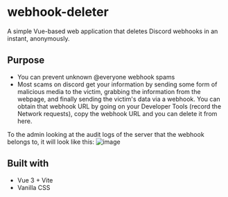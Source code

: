 # webhook-deleter

A simple Vue-based web application that deletes Discord webhooks in an instant, anonymously.

## Purpose

- You can prevent unknown @everyone webhook spams
- Most scams on discord get your information by sending some form of malicious media to the victim, grabbing the information from the webpage, and finally sending the victim's data via a webhook. You can obtain that webhook URL by going on your Developer Tools (record the Network requests), copy the webhook URL and you can delete it from here.

To the admin looking at the audit logs of the server that the webhook belongs to, it will look like this:
![image](https://github.com/user-attachments/assets/041ab250-cb91-4430-8f8c-83725ffec54a)


## Built with

- Vue 3 + Vite
- Vanilla CSS
